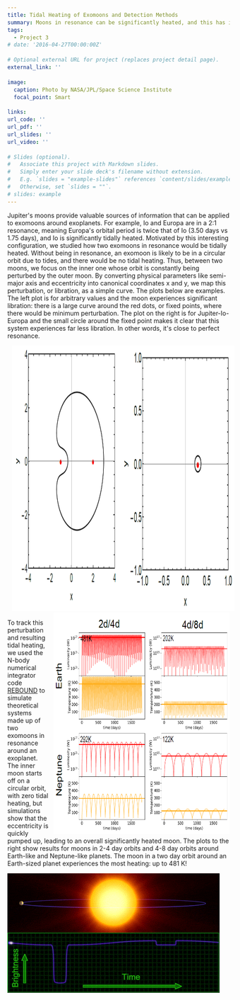 ```yaml
---
title: Tidal Heating of Exomoons and Detection Methods
summary: Moons in resonance can be significantly heated, and this has implications for exomoon detection.
tags:
  - Project 3
# date: '2016-04-27T00:00:00Z'

# Optional external URL for project (replaces project detail page).
external_link: ''

image:
  caption: Photo by NASA/JPL/Space Science Institute
  focal_point: Smart

links:
url_code: ''
url_pdf: ''
url_slides: ''
url_video: ''

# Slides (optional).
#   Associate this project with Markdown slides.
#   Simply enter your slide deck's filename without extension.
#   E.g. `slides = "example-slides"` references `content/slides/example-slides.md`.
#   Otherwise, set `slides = ""`.
# slides: example
---
```


Jupiter's moons provide valuable sources of information that can be applied to exomoons around exoplanets. For example, Io and Europa are in a 2:1 resonance, meaning Europa's orbital period is twice that of Io (3.50 days vs 1.75 days), and Io is significantly tidally heated. Motivated by this interesting configuration, we studied how two exomoons in resonance would be tidally heated. Without being in resonance, an exomoon is likely to be in a circular orbit due to tides, and there would be no tidal heating. Thus, between two moons, we focus on the inner one whose orbit is constantly being perturbed by the outer moon. By converting physical parameters like semi-major axis and eccentricity into canonical coordinates x and y, we map this perturbation, or libration, as a simple curve. The plots below are examples. The left plot is for arbitrary values and the moon experiences significant libration: there is a large curve around the red dots, or fixed points, where there would be minimum perturbation. The plot on the right is for Jupiter-Io-Europa and the small circle around the fixed point makes it clear that this system experiences far less libration. In other words, it's close to perfect resonance.

<img style="padding-left: 10px; padding-bottom: 0px; padding-top: 0px" src="./contours.png" width="800px" height="600px">

<img style="float: right; padding-left: 10px; padding-bottom: 0px; padding-top: 0px" src="./heating.PNG" width="400px" height="500px">

To track this perturbation and resulting tidal heating, we used the N-body numerical integrator code [REBOUND](https://rebound.readthedocs.io/en/latest/) to simulate theoretical systems made up of two exomoons in resonance around an exoplanet. The inner moon starts off on a circular orbit, with zero tidal heating, but simulations show that the eccentricity is quickly pumped up, leading to an overall significantly heated moon. The plots to the right show results for moons in 2-4 day orbits and 4-8 day orbits around Earth-like and Neptune-like planets. The moon in a two day orbit around an Earth-sized planet experiences the most heating: up to 481 K!

<!---
 <img id="myimage" style="padding-left: 10px; padding-bottom: 0px; padding-top: 0px" src="./transit.gif" width="500px" height="500px">
--->
<img src="./transitstill2.PNG" onmouseover="this.src='./transit.gif'" onmouseout="this.src='./transitstill2.PNG'" />
